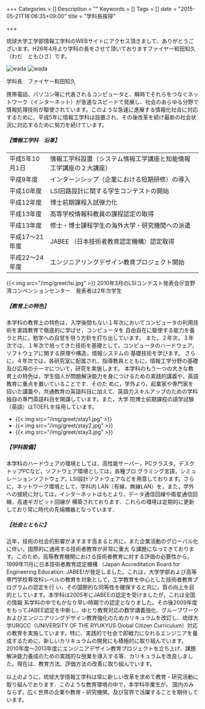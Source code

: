 +++
Categories = []
Description = ""
Keywords = []
Tags = []
date = "2015-05-21T18:06:35+09:00"
title = "学科長挨拶"

+++

琉球大学工学部情報工学科のWEBサイトにアクセス頂きまして、ありがとうございます。H26年4月より学科の長をさせて頂いておりますファイヤー和田知久（わだ　ともひさ）です。



![wada](img/greet/FireWada.jpg) ![wada](img/greet/FireWada2.jpg) 
<div class="center">
学科長　ファイヤー和田知久
</div>




携帯電話、パソコン等に代表されるコンピュータと、瞬時でそれらをつなぐネットワーク（インターネット）が急速なスピードで発展し、社会のあらゆる分野で情報処理技術が駆使されています。このような急速に進展する情報化社会に対応するために、平成5年に情報工学科は設置され、その後改革を続け最新の社会状況に対応するために努力を続けています。

##### **【情報工学科　沿革】**

|||
|:---|:---|
|平成5年10月1日 | 情報工学科設置（システム情報工学講座と知能情報工学講座の２大講座）|
|平成9年度      |インターンシップ（企業における短期研修）の導入|
|平成10年度     |LSI回路設計に関する学生コンテストの開始|
|平成12年度     |博士前期課程入試弾力化|
|平成13年度     |高等学校情報科教員の課程認定の取得|
|平成13年度     |修士・博士課程学生の海外大学・研究機関への派遣|
|平成17～21年度 |  JABEE （日本技術者教育認定機構）認定取得|
|平成22～24年度 |  エンジニアリングデザイン教育プロジェクト開始|

<div class="center">
{{< img src="/img/greet/lsi.jpg" >}}
2010年3月のLSIコンテスト発表会＠宜野湾コンベンションセンター　発表者は2年次学生
</div>

##### **【教育上の特色】**

本学科の教育上の特色は，入学後間もない１年次においてコンピュータの利用技術を実践教育で徹底的に学ばせ，コンピュータを 自由自在に駆使する能力を養うと共に，勉学への自覚を培う方針を打ち出しています。
また，２年次，３年次では，１年次で培ってきた技術を基礎として，コンピュータのハードウェア，ソフトウェアに関する原理や構造，情報システムの 基礎技術を学びます。
さらに，４年次では，各研究室に配属され，指導教員とともに，情報工学分野の基礎及び応用のテーマについて，研究を実施します。
本学科のもう一つの大きな教育上の特色は，学生個人が問題解決能力を身につけるための実践的講義や，英語教育に重点を置いていることです．そのた めに，学外より，起業家や専門家を招いた講義や，共通教育の英語科目に加えて、英語力スキルアップのための学科独自の専門英語科目を開講しています。また，大学 院博士前期課程の語学試験（英語）はTOEFLを採用しています。

<ul class="bxslider">
  <li>{{< img src="/img/greet/stay1.jpg" >}}</li>
  <li>{{< img src="/img/greet/stay2.jpg" >}}</li>
  <li>{{< img src="/img/greet/stay3.jpg" >}}</li>
</ul>


##### **【学科設備】**

本学科のハードウェアの環境としては，高性能サーバー，PCクラスタ，デスクトップPCなど，ソフトウェア環境としては，各種プロ グラミング言語，シミュレーションソフトウェア，LSI設計ソフトウェアなどを用意しております。さらに，ネットワーク環境として，学科内 LAN（有線，無線LAN）を，また，学外への接続に対しては，インターネットはもとより，データ通信回線や衛星通信回線，高速ギガビット回線が 構築されております．これらの環境は定期的に更新しており常に時代の先端機器となっています．

##### **【社会とともに】**

近年，技術の社会的影響がますます高まると共に，また企業活動のグローバル化に伴い，国際的に通用する技術者教育が非常に重大 な課題になってきております。このため，高等教育機関における技術者教育に対する評価の必要性から，1999年11月に日本技術者教育認定機構 （Japan Accreditation Board for Engineering Education: JABEE)が発足しました。これは，大学学部および高等専門学校専攻科レベルの教育を対象として，工学教育を中心とした技術者教育プログラムの認定を行 い，その国際的な同等性を確保すると共に，質の向上を目的としています。本学科は2005年にJABEEの認定を受けましたが，これは全国の情報 系学科の中でもかなり早い時期での認定となりました。その後2009年度をもってJABEE認定を中断し、ゆとり教育対応の数学講義強化、グループワークおよびエンジニアリングデザイン教育強化のためカリキュラムを改訂し、琉球大学URGCC（UNIVERSITY OF THE RYUKYUS Global Citizen Curriculum）対応の教育を実施しています。特に、実践的で社会で即戦力になれるエンジニアを養成するために、新しいカリキュラムの開発にも積極的に取り組んでいます。2010年度～2013年度にエンジニアデザイン教育プロジェクトを立ち上げ、課題解決能力養成のための実践的な授業を導入する等、カリキュラムを改良しました。現在は、教育方法、評価方法の改善に取り組んでいます。

以上のように，琉球大学情報工学科は常に新しい改革を求めて教育・研究活動に取り組んでおります．このような教育環境の中で，本学科卒業生が， 国内のみならず，広く世界の企業や教育・研究機関，及び官界で活躍することを期待しています。




